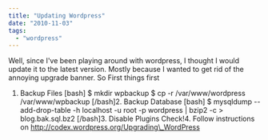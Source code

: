 ```yaml
---
title: "Updating Wordpress"
date: "2010-11-03"
tags: 
  - "wordpress"
---
```


Well, since I've been playing around with wordpress, I thought I would update it to the latest version. Mostly because I wanted to get rid of the annoying upgrade banner. So First things first

1. Backup Files
\[bash\] $ mkdir wpbackup $ cp -r /var/www/wordpress /var/www/wpbackup \[/bash\]2. Backup Database
\[bash\] $ mysqldump --add-drop-table -h localhost -u root -p wordpress | bzip2 -c > blog.bak.sql.bz2 \[/bash\]3. Disable Plugins
Check!4. Follow instructions on http://codex.wordpress.org/Upgrading\_WordPress
